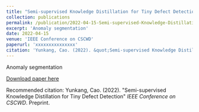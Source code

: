 ```yaml
---
title: "Semi-supervised Knowledge Distillation for Tiny Defect Detection"
collection: publications
permalink: /publication/2022-04-15-Semi-supervised-Knowledge-Distillation-for-Tiny-Defect-Detection
excerpt: 'Anomaly segmentation'
date: 2022-04-15
venue: 'IEEE Conference on CSCWD'
paperurl: 'xxxxxxxxxxxxxxx'
citation: 'Yunkang, Cao. (2022). &quot;Semi-supervised Knowledge Distillation for Tiny Defect Detection&quot; <i>IEEE Conference on CSCWD</i>. Preprint.'
---
```

Anomaly segmentation

[Download paper here](xxxxxxxxxxxxx)

Recommended citation: Yunkang, Cao. (2022). "Semi-supervised Knowledge Distillation for Tiny Defect Detection" <i>IEEE Conference on CSCWD</i>. Preprint.